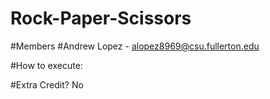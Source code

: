 # Rock-Paper-Scissors

#Members
#Andrew Lopez - alopez8969@csu.fullerton.edu

#How to execute:

#Extra Credit? No

